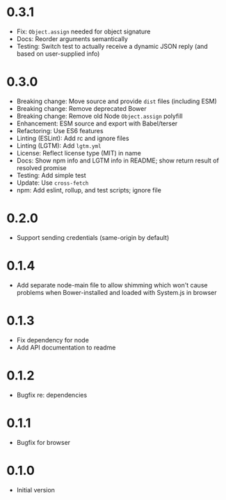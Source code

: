 # 0.3.1

- Fix: `Object.assign` needed for object signature
- Docs: Reorder arguments semantically
- Testing: Switch test to actually receive a dynamic JSON reply (and based on user-supplied info)

# 0.3.0

- Breaking change: Move source and provide `dist` files (including ESM)
- Breaking change: Remove deprecated Bower
- Breaking change: Remove old Node `Object.assign` polyfill
- Enhancement: ESM source and export with Babel/terser
- Refactoring: Use ES6 features
- Linting (ESLint): Add rc and ignore files
- Linting (LGTM): Add `lgtm.yml`
- License: Reflect license type (MIT) in name
- Docs: Show npm info and LGTM info in README; show return result of resolved promise
- Testing: Add simple test
- Update: Use `cross-fetch`
- npm: Add eslint, rollup, and test scripts; ignore file

# 0.2.0

- Support sending credentials (same-origin by default)

# 0.1.4

- Add separate node-main file to allow shimming which won't cause problems when Bower-installed and loaded with System.js in browser

# 0.1.3

- Fix dependency for node
- Add API documentation to readme

# 0.1.2

- Bugfix re: dependencies

# 0.1.1

- Bugfix for browser

# 0.1.0

- Initial version

